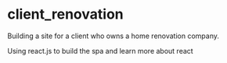 # client_renovation
Building a site for a client who owns a home renovation company.

Using react.js to build the spa and learn more about react
